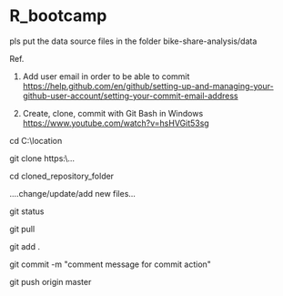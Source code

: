 # R_bootcamp

pls put the data source files in the folder bike-share-analysis/data

Ref.

1. Add user email in order to be able to commit
https://help.github.com/en/github/setting-up-and-managing-your-github-user-account/setting-your-commit-email-address

2. Create, clone, commit with Git Bash in Windows
https://www.youtube.com/watch?v=hsHVGit53sg

cd C:\location

git clone https:\\...

cd cloned_repository_folder

....change/update/add new files...

git status

git pull

git add .

git commit -m "comment message for commit action"

git push origin master





